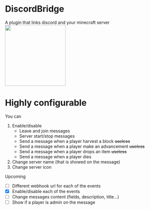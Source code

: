 # DiscordBridge 
 A plugin that links discord and your minecraft server
<br/>
<img src="https://cdn.discordapp.com/attachments/544666013707272194/757050322504908870/discordbridge.png" width="200" />

# Highly configurable
You can
1. Enable/disable
   - Leave and join messages
   - Server start/stop messages
   - Send a message when a player harvest a block ~~useless~~
   - Send a message when a player make an advancement ~~useless~~
   - Send a message when a player drops an item ~~useless~~
   - Send a message when a player dies
2. Change server name (that is showed on the message)
3. Change server icon

Upcoming 
 - [ ] Different webhook url for each of the events
 - [x] Enable/disable each of the events
 - [ ] Change messages content (fields, description, title...)
 - [ ] Show if a player is admin on the message
